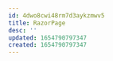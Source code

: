 ```yaml
---
id: 4dwo8cwi48rm7d3aykzmwv5
title: RazorPage
desc: ''
updated: 1654790797347
created: 1654790797347
---
```


